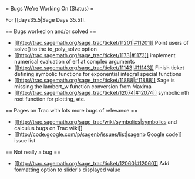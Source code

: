 = Bugs We're Working On (Status) =

For [[days35.5|Sage Days 35.5]].

== Bugs worked on and/or solved ==

 * [[http://trac.sagemath.org/sage_trac/ticket/11201|#11201]] Point users of solve() to the to_poly_solve option
 * [[http://trac.sagemath.org/sage_trac/ticket/1173|#1173]] implement numerical evaluation of erf at complex arguments
 * [[http://trac.sagemath.org/sage_trac/ticket/11143|#11143]] Finish ticket defining symbolic functions for exponential integral special functions
 * [[http://trac.sagemath.org/sage_trac/ticket/11888|#11888]] Sage is missing the lambert_w function conversion from Maxima
 * [[http://trac.sagemath.org/sage_trac/ticket/12074|#12074]] symbolic nth root function for plotting, etc.

== Pages on Trac with lots more bugs of relevance ==
 * [[http://trac.sagemath.org/sage_trac/wiki/symbolics|symbolics and calculus bugs on Trac wiki]]
 * [[http://code.google.com/p/sagenb/issues/list|sagenb Google code]] issue list

== Not really a bug ==

 * [[http://trac.sagemath.org/sage_trac/ticket/12060|#12060]] Add formatting option to slider's displayed value 
